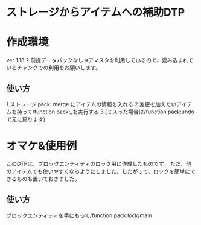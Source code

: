 # ストレージからアイテムへの補助DTP
# 作成環境
ver 1.18.2
前提データパックなし
※アマスタを利用しているので、読み込まれているチャンクでの利用をお願いします。
## 使い方
1.ストレージ pack: merge にアイテムの情報を入れる
2.変更を加えたいアイテムを持って/function pack:_を実行する
3.(ミスった場合は/function pack:undoで元に戻ります)

# オマケ&使用例
このDTPは、ブロックエンティティのロック用に作成したものです。
ただ、他のアイテムでも使いやすくなるようにしました。したがって、ロックを簡単にできるものも置いておきました。
## 使い方
ブロックエンティティを手にもって/function pack:lock/main

